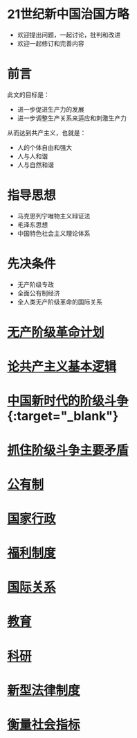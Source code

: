 # 21世纪新中国治国方略

* 欢迎提出问题，一起讨论，批判和改进
* 欢迎一起修订和完善内容

# 前言

此文的目标是：

* 进一步促进生产力的发展
* 进一步调整生产关系来适应和刺激生产力

从而达到共产主义，也就是：
* 人的个体自由和强大
* 人与人和谐
* 人与自然和谐

# 指导思想

* 马克思列宁唯物主义辩证法
* 毛泽东思想
* 中国特色社会主义理论体系

# 先决条件

* 无产阶级专政
* 全面公有制经济
* 全人类无产阶级革命的国际关系

# [无产阶级革命计划](./无产阶级革命计划)

# [论共产主义基本逻辑](./论共产主义基本逻辑)

# [中国新时代的阶级斗争](https://medium.com/@2019celebration/first-page-932473e6ea3c){:target="_blank"}

# [抓住阶级斗争主要矛盾](./抓住阶级斗争主要矛盾)

# [公有制](./公有制)

# [国家行政](./国家行政)

# [福利制度](./福利制度)

# [国际关系](./国际关系)

# [教育](./教育)

# [科研](./科研)

# [新型法律制度](./新型法律制度)

# [衡量社会指标](./衡量社会指标)

